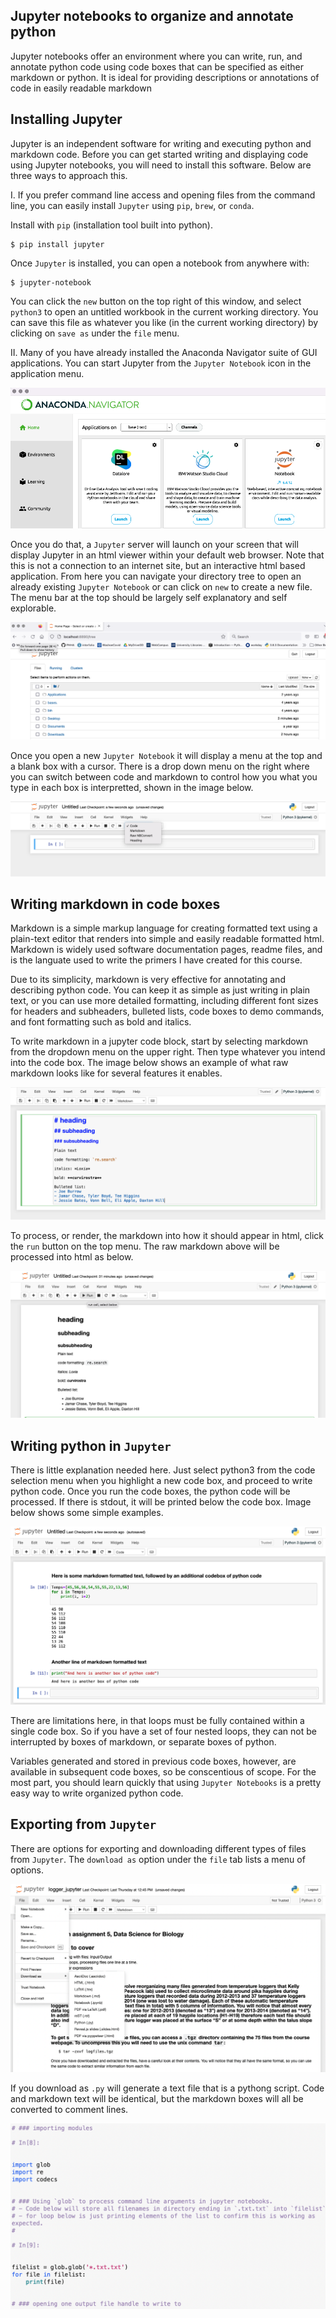 ## Jupyter notebooks to organize and annotate python

Jupyter notebooks offer an environment where you can write, run, and annotate python code using code boxes that can be specified as either markdown or python. It is ideal for providing descriptions or annotations of code in easily readable markdown


## Installing Jupyter

Jupyter is an independent software for writing and executing python and markdown code. Before you can get started writing and displaying code using Jupyter notebooks, you will need to install this software. Below are three ways to approach this.


I. If you prefer command line access and opening files from the command line, you can easily install `Jupyter` using `pip`, `brew`, or `conda`. 

Install with `pip` (installation tool built into python).

    $ pip install jupyter

Once `Jupyter` is installed, you can open a notebook from anywhere with:

    $ jupyter-notebook

You can click the `new` button on the top right of this window, and select `python3` to open an untitled workbook in the current working directory. You can save this file as whatever you like (in the current working directory) by clicking on `save as` under the `file` menu.

II. Many of you have already installed the Anaconda Navigator suite of GUI applications. You can start Jupyter from the `Jupyter Notebook` icon in the application menu. 

![My Image](images/navigator_menu.png)

Once you do that, a `Jupyter` server will launch on your screen that will display Jupyter in an html viewer within your default web browser. Note that this is not a connection to an internet site, but an interactive html based application. From here you can navigate your directory tree to open an already existing `Jupyter Notebook` or can click on `new` to create a new file. The menu bar at the top should be largely self explanatory and self explorable.

![My Image](images/jupyter_menu.png)


Once you open a new `Jupyter Notebook` it will display a menu at the top and a blank box with a cursor. There is a drop down menu on the right where you can switch between code and markdown to control how you what you type in each box is interpretted, shown in the image below. 

![My Image](images/code_md_menu.png)

## Writing markdown in code boxes

Markdown is a simple markup language for creating formatted text using a plain-text editor that renders into simple and easily readable formatted html. Markdown is widely used software documentation pages, readme files, and is the languate used to write the primers I have created for this course. 


Due to its simplicity, markdown is very effective for annotating and describing python code. You can keep it as simple as just writing in plain text, or you can use more detailed formatting, including different font sizes for headers and subheaders, bulleted lists, code boxes to demo commands, and font formatting such as bold and italics.

To write markdown in a jupyter code block, start by selecting markdown from the dropdown menu on the upper right. Then type whatever you intend into the code box. The image below shows an example of what raw markdown looks like for several features it enables.

![My Image](images/markdown_raw.png)

To process, or render, the markdown into how it should appear in html, click the `run` button on the top menu. The raw markdown above will be processed into html as below.

![My Image](images/rendered_markdown.png)


## Writing python in `Jupyter`

There is little explanation needed here. Just select python3 from the code selection menu when you highlight a new code box, and proceed to write python code. Once you run the code boxes, the python code will be processed. If there is stdout, it will be printed below the code box. Image below shows some simple examples.

![My Image](images/alternating_boxes.png)

There are limitations here, in that loops must be fully contained within a single code box. So if you have a set of four nested loops, they can not be interrupted by boxes of markdown, or separate boxes of python.

Variables generated and stored in previous code boxes, however, are available in subsequent code boxes, so be conscentious of scope. For the most part, you should learn quickly that using `Jupyter Notebooks` is a pretty easy way to write organized python code.

## Exporting from `Jupyter`

There are options for exporting and downloading different types of files from `Jupyter`. The `download as` option under the `file` tab lists a menu of options. 

![My Image](images/download_as_menu.png)

If you download as `.py` will generate a text file that is a pythong script. Code and markdown text will be identical, but the markdown boxes will all be converted to comment lines.

![My Image](images/download_as_py.png)



## 